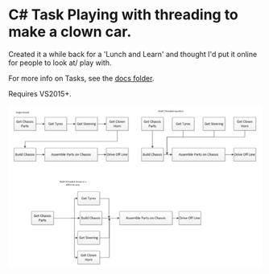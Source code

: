 # C# Task<T> Playing with threading to make a clown car.

Created it a while back for a 'Lunch and Learn' and thought I'd put it online for people to look at/ play with.

For more info on Tasks, see the [docs folder](https://github.com/HockeyJustin/CSharpTaskThreadingClownCar/tree/master/ThreadingDevWeek/Docs/Threading%20Presentation).

Requires VS2015+.


![Threaded Processes](https://github.com/HockeyJustin/CSharpTaskThreadingClownCar/blob/master/ThreadingDevWeek/Docs/Threading%20Presentation/Processes.png?raw=true "Threaded Processes")




